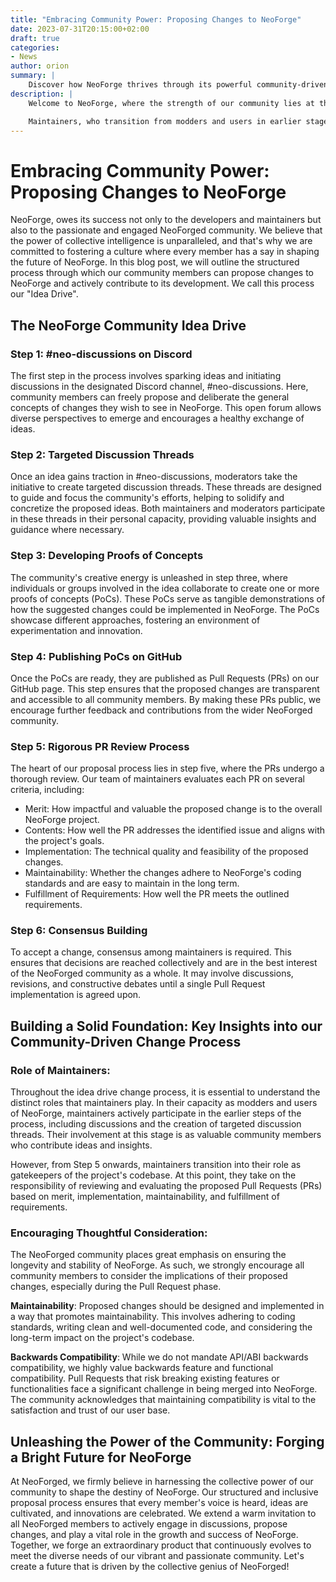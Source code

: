 ```yaml
---
title: "Embracing Community Power: Proposing Changes to NeoForge"
date: 2023-07-31T20:15:00+02:00
draft: true
categories:
- News
author: orion
summary: |
    Discover how NeoForge thrives through its powerful community-driven change process, the "Idea Drive." From sparking ideas on Discord to fostering innovation through Pull Requests, this structured approach ensures every member has a voice in shaping NeoForge's future. With maintainers acting as gatekeepers and a strong emphasis on maintainability and backwards compatibility, the NeoForged community embraces collective intelligence and celebrates innovation.
description: |
    Welcome to NeoForge, where the strength of our community lies at the core of our success. Embracing the power of collective intelligence, we have cultivated a structured and inclusive proposal process called the "Idea Drive." This community-driven initiative empowers every NeoForged member to actively participate in shaping the future of NeoForge. From the inception of ideas on our dedicated Discord channel, #neo-discussions, to the creation of tangible proofs of concepts (PoCs) published as Pull Requests (PRs) on GitHub, our process ensures that diverse perspectives and innovative solutions are celebrated.

    Maintainers, who transition from modders and users in earlier stages, act as guardians of the project's codebase in the PR review process. Their rigorous evaluation ensures that proposed changes meet the criteria of merit, implementation, maintainability, and requirements fulfillment. Additionally, the NeoForged community values long-term stability, holding backwards feature and functional compatibility in high regard. As we invite each member to engage actively in discussions and contribute their ideas, we unite in forging an extraordinary product that adapts to the dynamic needs of our vibrant and passionate community. NeoForge's future is shaped by the collective genius of its members, celebrating innovation and fostering a culture of collaboration.
---
```

# Embracing Community Power: Proposing Changes to NeoForge

NeoForge, owes its success not only to the developers and maintainers but also to the passionate and engaged NeoForged community. We believe that the power of collective intelligence is unparalleled, and that's why we are committed to fostering a culture where every member has a say in shaping the future of NeoForge. In this blog post, we will outline the structured process through which our community members can propose changes to NeoForge and actively contribute to its development. We call this process our "Idea Drive".

## The NeoForge Community Idea Drive

### Step 1: #neo-discussions on Discord

The first step in the process involves sparking ideas and initiating discussions in the designated Discord channel, #neo-discussions. Here, community members can freely propose and deliberate the general concepts of changes they wish to see in NeoForge. This open forum allows diverse perspectives to emerge and encourages a healthy exchange of ideas.

### Step 2: Targeted Discussion Threads

Once an idea gains traction in #neo-discussions, moderators take the initiative to create targeted discussion threads. These threads are designed to guide and focus the community's efforts, helping to solidify and concretize the proposed ideas. Both maintainers and moderators participate in these threads in their personal capacity, providing valuable insights and guidance where necessary.

### Step 3: Developing Proofs of Concepts

The community's creative energy is unleashed in step three, where individuals or groups involved in the idea collaborate to create one or more proofs of concepts (PoCs). These PoCs serve as tangible demonstrations of how the suggested changes could be implemented in NeoForge. The PoCs showcase different approaches, fostering an environment of experimentation and innovation.

### Step 4: Publishing PoCs on GitHub

Once the PoCs are ready, they are published as Pull Requests (PRs) on our GitHub page. This step ensures that the proposed changes are transparent and accessible to all community members. By making these PRs public, we encourage further feedback and contributions from the wider NeoForged community.

### Step 5: Rigorous PR Review Process

The heart of our proposal process lies in step five, where the PRs undergo a thorough review. Our team of maintainers evaluates each PR on several criteria, including:

- Merit: How impactful and valuable the proposed change is to the overall NeoForge project.
- Contents: How well the PR addresses the identified issue and aligns with the project's goals.
- Implementation: The technical quality and feasibility of the proposed changes.
- Maintainability: Whether the changes adhere to NeoForge's coding standards and are easy to maintain in the long term.
- Fulfillment of Requirements: How well the PR meets the outlined requirements.

### Step 6: Consensus Building

To accept a change, consensus among maintainers is required. This ensures that decisions are reached collectively and are in the best interest of the NeoForged community as a whole. It may involve discussions, revisions, and constructive debates until a single Pull Request implementation is agreed upon.


## Building a Solid Foundation: Key Insights into our Community-Driven Change Process
### Role of Maintainers:

Throughout the idea drive change process, it is essential to understand the distinct roles that maintainers play. In their capacity as modders and users of NeoForge, maintainers actively participate in the earlier steps of the process, including discussions and the creation of targeted discussion threads. Their involvement at this stage is as valuable community members who contribute ideas and insights.

However, from Step 5 onwards, maintainers transition into their role as gatekeepers of the project's codebase. At this point, they take on the responsibility of reviewing and evaluating the proposed Pull Requests (PRs) based on merit, implementation, maintainability, and fulfillment of requirements.

### Encouraging Thoughtful Consideration:

The NeoForged community places great emphasis on ensuring the longevity and stability of NeoForge. As such, we strongly encourage all community members to consider the implications of their proposed changes, especially during the Pull Request phase.

**Maintainability**: Proposed changes should be designed and implemented in a way that promotes maintainability. This involves adhering to coding standards, writing clean and well-documented code, and considering the long-term impact on the project's codebase.

**Backwards Compatibility**: While we do not mandate API/ABI backwards compatibility, we highly value backwards feature and functional compatibility. Pull Requests that risk breaking existing features or functionalities face a significant challenge in being merged into NeoForge. The community acknowledges that maintaining compatibility is vital to the satisfaction and trust of our user base.


## Unleashing the Power of the Community: Forging a Bright Future for NeoForge

At NeoForged, we firmly believe in harnessing the collective power of our community to shape the destiny of NeoForge. Our structured and inclusive proposal process ensures that every member's voice is heard, ideas are cultivated, and innovations are celebrated. We extend a warm invitation to all NeoForged members to actively engage in discussions, propose changes, and play a vital role in the growth and success of NeoForge. Together, we forge an extraordinary product that continuously evolves to meet the diverse needs of our vibrant and passionate community. Let's create a future that is driven by the collective genius of NeoForged!